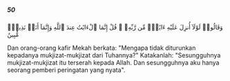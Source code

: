 ##### 50

<span class="ayah">وَقَالُوا۟ لَوْلَآ أُنزِلَ عَلَيْهِ ءَايَٰتٌۭ مِّن رَّبِّهِۦ ۖ قُلْ إِنَّمَا ٱلْءَايَٰتُ عِندَ ٱللَّهِ وَإِنَّمَآ أَنَا۠ نَذِيرٌۭ مُّبِينٌ</span>

<span class="ayah_translation">Dan orang-orang kafir Mekah berkata: "Mengapa tidak diturunkan kepadanya mukjizat-mukjizat dari Tuhannya?" Katakanlah: "Sesungguhnya mukjizat-mukjizat itu terserah kepada Allah. Dan sesungguhnya aku hanya seorang pemberi peringatan yang nyata".</span>
